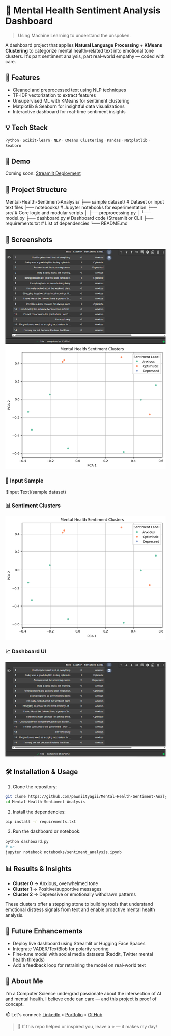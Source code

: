 # 🧠 Mental Health Sentiment Analysis Dashboard
> Using Machine Learning to understand the unspoken.

A dashboard project that applies **Natural Language Processing** + **KMeans Clustering** to categorize mental health-related text into emotional tone clusters. It's part sentiment analysis, part real-world empathy — coded with care.

## 📌 Features

- Cleaned and preprocessed text using NLP techniques
- TF-IDF vectorization to extract features
- Unsupervised ML with KMeans for sentiment clustering
- Matplotlib & Seaborn for insightful data visualizations
- Interactive dashboard for real-time sentiment insights

## 💡 Tech Stack

`Python` · `Scikit-learn` · `NLP` · `KMeans Clustering` · `Pandas` · `Matplotlib` · `Seaborn`

## 🚀 Demo

Coming soon: [Streamlit Deployment](#)  


## 📂 Project Structure

Mental-Health-Sentiment-Analysis/
├── sample dataset/                   # Dataset or input text files
├── notebooks/              # Jupyter notebooks for experimentation
├── src/                    # Core logic and modular scripts
│   ├── preprocessing.py
│   └── model.py
├── dashboard.py            # Dashboard code (Streamlit or CLI)
├── requirements.txt        # List of dependencies
└── README.md

## 📸 Screenshots

![Dashboard Screenshot](dashboard/Output.png)
![Cluster Graph](dashboard/ScatterPlot.png)

### 🧾 Input Sample
![Input Text](sample dataset)

### 📊 Sentiment Clusters
![Cluster Output](dashboard/ScatterPlot.png)

### 📈 Dashboard UI
![Dashboard Preview](dashboard/Output.png)

## 🛠️ Installation & Usage

1. Clone the repository:
```bash
git clone https://github.com/pawniityagii/Mental-Health-Sentiment-Analysis.git
cd Mental-Health-Sentiment-Analysis
````

2. Install the dependencies:

```bash
pip install -r requirements.txt
```

3. Run the dashboard or notebook:

```bash
python dashboard.py
# or
jupyter notebook notebooks/sentiment_analysis.ipynb
```

## 📊 Results & Insights

* **Cluster 0** → Anxious, overwhelmed tone
* **Cluster 1** → Positive/supportive messages
* **Cluster 2** → Depressive or emotionally withdrawn patterns

These clusters offer a stepping stone to building tools that understand emotional distress signals from text and enable proactive mental health analysis.

## 🧠 Future Enhancements

* Deploy live dashboard using Streamlit or Hugging Face Spaces
* Integrate VADER/TextBlob for polarity scoring
* Fine-tune model with social media datasets (Reddit, Twitter mental health threads)
* Add a feedback loop for retraining the model on real-world text


## 🙋 About Me

I'm a Computer Science undergrad passionate about the intersection of AI and mental health. I believe code can care — and this project is proof of concept.


📫 Let's connect:
[LinkedIn](https://linkedin.com/in/pawni-tyagi) • [Portfolio](#) • [GitHub](https://github.com/pawniityagii)


> 💬 If this repo helped or inspired you, leave a ⭐ — it makes my day!
